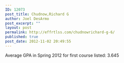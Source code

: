 ```yaml
---
ID: 12073
post_title: Chudnow,Richard G
author: Joel DesArmo
post_excerpt: ""
layout: post
permalink: http://effrtlss.com/chudnowrichard-g-6/
published: true
post_date: 2012-11-02 20:49:55
---
```

<p>Average GPA in Spring 2012 for first course listed: 3.645</p>